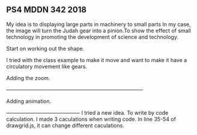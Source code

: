 ## PS4 MDDN 342 2018

My idea is to displaying large parts in machinery to small parts
In my case, the image will turn the Judah gear into a pinion.To show the effect of small technology in promoting the development of science and technology.

Start on working out the shape.

I tried with the class example to make it move and want to make it have a circulatory movement like gears.

Adding the zoom.

——————————————————————————

Adding animation.

——————————————
I tried a new idea. To write by code calculation. I made 3 caculations when writing code. In line 35-54 of drawgrid.js, it can change different caculations.